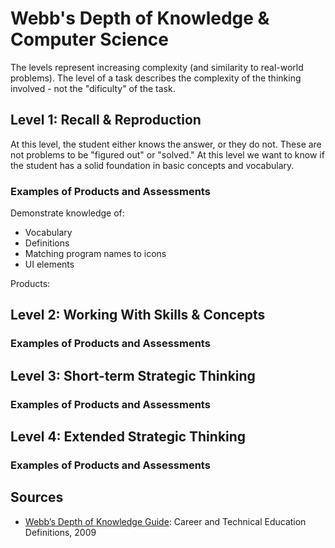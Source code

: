# Webb's Depth of Knowledge & Computer Science

The levels represent increasing complexity (and similarity to real-world problems). The level of a task describes the complexity of the thinking involved - not the "dificulty" of the task.

## Level 1: Recall & Reproduction

At this level, the student either knows the answer, or they do not. These are not problems to be "figured out" or "solved." At this level we want to know if the student has a solid foundation in basic concepts and vocabulary.

### Examples of Products and Assessments

Demonstrate knowledge of:
* Vocabulary
* Definitions
* Matching program names to icons
* UI elements

Products:

## Level 2: Working With Skills & Concepts

### Examples of Products and Assessments

## Level 3: Short-term Strategic Thinking

### Examples of Products and Assessments

## Level 4: Extended Strategic Thinking

### Examples of Products and Assessments

## Sources

* [Webb’s Depth of
Knowledge Guide](https://www.aps.edu/sapr/documents/resources/Webbs_DOK_Guide.pdf): Career and Technical Education Definitions, 2009
